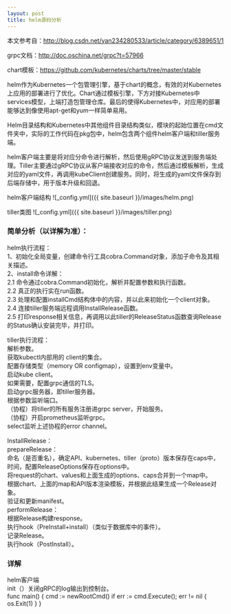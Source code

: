 ```yaml
---
layout: post
title: helm源码分析
---
```


本文参考自：http://blog.csdn.net/yan234280533/article/category/6389651/1

grpc文档：http://doc.oschina.net/grpc?t=57966

chart模板：https://github.com/kubernetes/charts/tree/master/stable

helm作为Kubernetes一个包管理引擎，基于chart的概念，有效的对Kubernetes上应用的部署进行了优化。Chart通过模板引擎，下方对接Kubernetes中services模型，上端打造包管理仓库。最后的使得Kubernetes中，对应用的部署能够达到像使用apt-get和yum一样简单易用。

 Helm目录结构和Kubernetes中其他组件目录结构类似，模块的起始位置在cmd文件夹中，实际的工作代码在pkg包中，helm包含两个组件helm客户端和tiller服务端。

helm客户端主要是将对应分命令进行解析，然后使用gRPC协议发送到服务端处理。Tiller主要通过gRPC协议从客户端接收对应的命令，然后通过模板解析，生成对应的yaml文件，再调用kubeClient创建服务。同时，将生成的yaml文件保存到后端存储中，用于版本升级和回退。

helm客户端结构
![_config.yml]({{ site.baseurl }}/images/helm.png)

tiller类图
![_config.yml]({{ site.baseurl }}/images/tiller.png)

### 简单分析（以详解为准）：

helm执行流程：</br>
1、初始化全局变量，创建命令行工具cobra.Command对象，添加子命令及其相关描述。</br>
2、install命令详解：</br>
2.1 命令通过cobra.Command初始化，解析并配置参数和执行函数。 </br>
2.2 真正的执行实在run函数。 </br>
2.3 处理和配置installCmd结构体中的内容，并以此来初始化一个client对象。</br>
2.4 连接tiller服务端远程调用InstallRelease函数。</br>
2.5 打印response相关信息，再调用以此tiller的ReleaseStatus函数查询Release的Status确认安装完毕，并打印。</br>

tiller执行流程：</br>
   解析参数。</br>
   获取kubectl内部用的 client的集合。</br>
   配置存储类型（memory OR configmap），设置到env变量中。</br>
   启动kube client。</br>
   如果需要，配置grpc通信的TLS。</br>
   启动grpc服务器，即tiller服务器。</br>
   根据参数监听端口。</br>
   （协程）将tiller的所有服务注册进grpc server，开始服务。</br>
   （协程）开启prometheus监听grpc。</br>
   select监听上述协程的error channel。</br>

InstallRelease：</br>
  prepareRelease：</br>
   命名（是否重名），确定API、kubernetes、tiller（proto）版本保存在caps中，时间，配置ReleaseOptions保存在options中。</br>
   将request的chart、values和上面生成的options、caps合并到一个map中。</br>
   根据chart、上面的map和API版本渲染模板，并根据此结果生成一个Release对象。</br>
   验证和更新manifest。</br>
  performRelease：</br>
   根据Release构建response。</br>
   执行hook（PreInstall+install）（类似于数据库中的事件）。</br>
   记录Release。</br>
   执行hook（PostInstall）。</br>

### 详解

helm客户端</br>
init（）关闭gRPC的log输出到控制台。</br>
    func main() {
       cmd := newRootCmd()
       if err := cmd.Execute(); err != nil {
          os.Exit(1)
       }
    }
